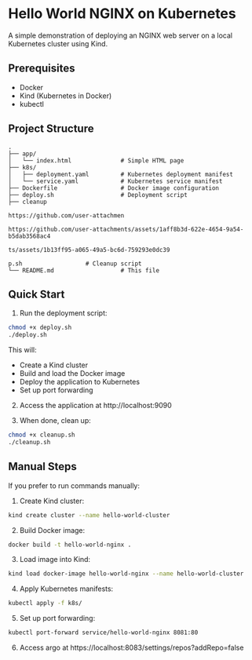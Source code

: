 # Hello World NGINX on Kubernetes

A simple demonstration of deploying an NGINX web server on a local Kubernetes cluster using Kind.

## Prerequisites

- Docker
- Kind (Kubernetes in Docker)
- kubectl

## Project Structure

```
.
├── app/
│   └── index.html              # Simple HTML page
├── k8s/
│   ├── deployment.yaml         # Kubernetes deployment manifest
│   └── service.yaml            # Kubernetes service manifest
├── Dockerfile                  # Docker image configuration
├── deploy.sh                   # Deployment script
├── cleanup

https://github.com/user-attachmen

https://github.com/user-attachments/assets/1aff8b3d-622e-4654-9a54-b5dab3568ac4

ts/assets/1b13ff95-a065-49a5-bc6d-759293e0dc39

p.sh                  # Cleanup script
└── README.md                   # This file
```

## Quick Start

1. Run the deployment script:

```bash
chmod +x deploy.sh
./deploy.sh
```

This will:
- Create a Kind cluster
- Build and load the Docker image
- Deploy the application to Kubernetes
- Set up port forwarding

2. Access the application at http://localhost:9090

3. When done, clean up:

```bash
chmod +x cleanup.sh
./cleanup.sh
```

## Manual Steps

If you prefer to run commands manually:

1. Create Kind cluster:
```bash
kind create cluster --name hello-world-cluster
```

2. Build Docker image:
```bash
docker build -t hello-world-nginx .
```

3. Load image into Kind:
```bash
kind load docker-image hello-world-nginx --name hello-world-cluster
```

4. Apply Kubernetes manifests:
```bash
kubectl apply -f k8s/
```

5. Set up port forwarding:
```bash
kubectl port-forward service/hello-world-nginx 8081:80
```

6. Access argo at https://localhost:8083/settings/repos?addRepo=false


